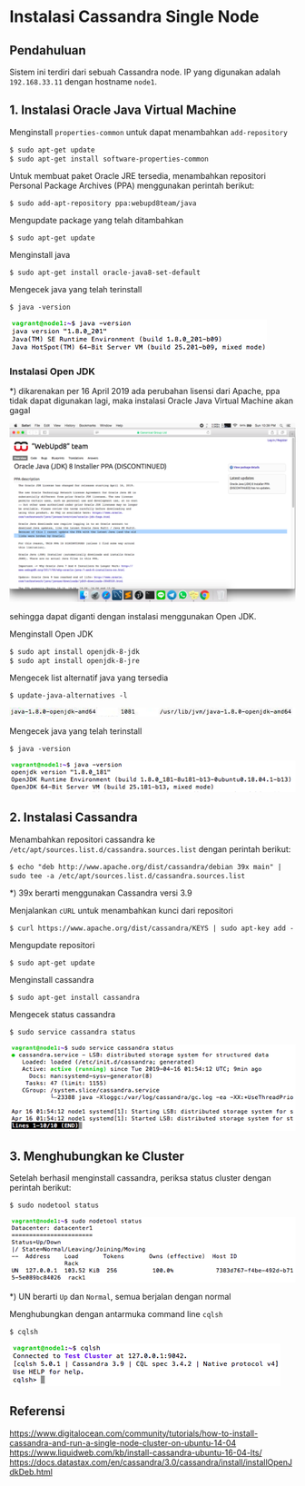 # Instalasi Cassandra Single Node

## Pendahuluan
Sistem ini terdiri dari sebuah Cassandra node. IP yang digunakan adalah ```192.168.33.11``` dengan hostname ```node1```.

## 1. Instalasi Oracle Java Virtual Machine
Menginstall ```properties-common``` untuk dapat menambahkan ```add-repository```
```
$ sudo apt-get update
$ sudo apt-get install software-properties-common
```

Untuk membuat paket Oracle JRE tersedia, menambahkan repositori Personal Package Archives (PPA) menggunakan perintah berikut:
```
$ sudo add-apt-repository ppa:webupd8team/java
```

Mengupdate package yang telah ditambahkan
```
$ sudo apt-get update
```

Menginstall java
```
$ sudo apt-get install oracle-java8-set-default
```

Mengecek java yang telah terinstall
```
$ java -version
```

![java1](screenshot/java1.png)

### Instalasi Open JDK
*) dikarenakan per 16 April 2019 ada perubahan lisensi dari Apache, ppa tidak dapat digunakan lagi, maka instalasi Oracle Java Virtual Machine akan gagal

![ppa](screenshot/ppa.png)

sehingga dapat diganti dengan instalasi menggunakan Open JDK.

Menginstall Open JDK
```
$ sudo apt install openjdk-8-jdk
$ sudo apt install openjdk-8-jre
```

Mengecek list alternatif java yang tersedia
```
$ update-java-alternatives -l
```

![list](screenshot/list.png)

Mengecek java yang telah terinstall
```
$ java -version
```

![1java1](screenshot/1java1.png)

## 2. Instalasi Cassandra
Menambahkan repositori cassandra ke ```/etc/apt/sources.list.d/cassandra.sources.list``` dengan perintah berikut:
```
$ echo "deb http://www.apache.org/dist/cassandra/debian 39x main" | sudo tee -a /etc/apt/sources.list.d/cassandra.sources.list
```
*) 39x berarti menggunakan Cassandra versi 3.9

Menjalankan ```cURL``` untuk menambahkan kunci dari repositori
```
$ curl https://www.apache.org/dist/cassandra/KEYS | sudo apt-key add -
```

Mengupdate repositori
```
$ sudo apt-get update
```

Menginstall cassandra
```
$ sudo apt-get install cassandra
```

Mengecek status cassandra
```
$ sudo service cassandra status
```

![cass1](screenshot/cass1.png)

## 3. Menghubungkan ke Cluster
Setelah berhasil menginstall cassandra, periksa status cluster dengan perintah berikut:
```
$ sudo nodetool status
```

![node1](screenshot/node1.png)

*) UN berarti ```Up``` dan ```Normal```, semua berjalan dengan normal

Menghubungkan dengan antarmuka command line ```cqlsh```
```
$ cqlsh
```

![cqlsh1](screenshot/cqlsh1.png)

## Referensi
https://www.digitalocean.com/community/tutorials/how-to-install-cassandra-and-run-a-single-node-cluster-on-ubuntu-14-04
https://www.liquidweb.com/kb/install-cassandra-ubuntu-16-04-lts/
https://docs.datastax.com/en/cassandra/3.0/cassandra/install/installOpenJdkDeb.html
